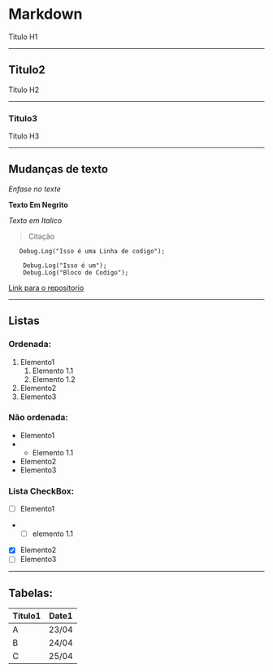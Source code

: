 # Markdown 
Titulo H1

---
## Titulo2
Titulo H2

---
### Titulo3
Titulo H3

---

## Mudanças de texto

*Enfase no texte*

**Texto Em Negrito**

_Texto em Italico_

>Citação

`   Debug.Log("Isso é uma Linha de codigo");`

``` Csharp
    Debug.Log("Isso é um");
    Debug.Log("Bloco de Codigo");
```

[Link para o repositorio](https://github.com/FelipeGraffunder/GitTestUdemy/ "GitTestUdemy")

---

## Listas

### Ordenada:
1. Elemento1
   1. Elemento 1.1
   2. Elemento 1.2 
2. Elemento2
3. Elemento3
   
### Não ordenada:
- Elemento1
- - Elemento 1.1
- Elemento2
- Elemento3

### Lista CheckBox:
- [ ] Elemento1
- - [ ] elemento 1.1
- [X] Elemento2
- [ ] Elemento3

---

## Tabelas:

| Titulo1 | Date1 |
| ------- | ----- |
| A | 23/04 |
| B | 24/04 |
| C | 25/04 |


